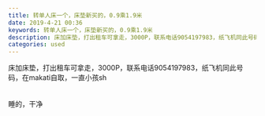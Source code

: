 ```yaml
---
title: 转单人床一个，床垫新买的，0.9乘1.9米
date: 2019-4-21 00:36
keywords: 转单人床一个，床垫新买的，0.9乘1.9米
description: 床加床垫，打出租车可拿走，3000P，联系电话9054197983，纸飞机同此号码，在makati自取，一直小孩sh睡的，干净
categories: used
---
```

<td class="t_f" id="postmessage_3565631">

床加床垫，打出租车可拿走，3000P，联系电话9054197983，纸飞机同此号码，在makati自取，一直小孩sh<br/>
<br/>
<br/>
睡的，干净<br/>
<img alt="" border="0" class="zoom" data-cf-modified-6e2a75b14eeb49fd2be9ed04-="" file="http://www.flw.ph/data/appbyme/upload/image/201904/21/yFbNj4PfZjNm.jpg" id="aimg_UNnTa" lazyloadthumb="1" onclick="" onmouseover="" src="http://www.flw.ph/data/appbyme/upload/image/201904/21/yFbNj4PfZjNm.jpg"/><br/>
<br/>
</td>
